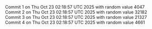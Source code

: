Commit 1 on Thu Oct 23 02:18:57 UTC 2025 with random value 4047
Commit 2 on Thu Oct 23 02:18:57 UTC 2025 with random value 32182
Commit 3 on Thu Oct 23 02:18:57 UTC 2025 with random value 21327
Commit 4 on Thu Oct 23 02:18:57 UTC 2025 with random value 4661
